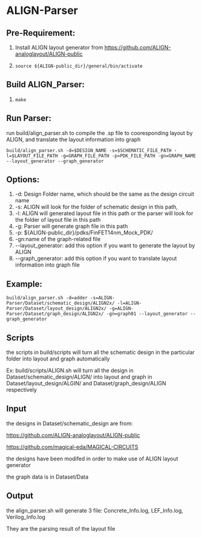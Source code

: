 # ALIGN-Parser

## Pre-Requirement:
1. Install ALIGN layout generator from https://github.com/ALIGN-analoglayout/ALIGN-public
2.     source ${ALIGN-public_dir}/general/bin/activate

## Build ALIGN_Parser:
1.     make

##  Run Parser:
run build/align_parser.sh to compile the .sp file to cooresponding layout by ALIGN, and translate the layout information into graph

    build/align_parser.sh -d=$DESIGN_NAME -s=$SCHEMATIC_FILE_PATH -l=$LAYOUT_FILE_PATH -g=GRAPH_FILE_PATH -p=PDK_FILE_PATH -gn=GRAPH_NAME --layout_generator --graph_generator

## Options:
1. -d: Design Folder name, which should be the same as the design circuit name
2. -s: ALIGN will look for the folder of schematic design in this path, 
3. -l: ALIGN will generated layout file in this path or the parser will look for the folder of layout file in this path
4. -g: Parser will generate graph file in this path
5. -p: ${ALIGN-public_dir}/pdks/FinFET14nm_Mock_PDK/
6. -gn:name of the graph-related file
7. --layout_generator: add this option if you want to generate the layout by ALIGN
8. --graph_generator: add this option if you want to translate layout information into graph file

## Example: 
    build/align_parser.sh -d=adder -s=ALIGN-Parser/Dataset/schematic_design/ALIGN2x/ -l=ALIGN-Parser/Dataset/layout_design/ALIGN2x/ -g=ALIGN-Parser/Dataset/graph_design/ALIGN2x/ -gn=graph01 --layout_generator --graph_generator

## Scripts
the scripts in build/scripts will turn all the schematic design in the particular folder into layout and graph automatically

Ex: build/scripts/ALIGN.sh will turn all the design in Dataset/schematic_design/ALIGN/ into layout and graph in Dataset/layout_design/ALGIN/ and Dataset/graph_design/ALIGN respectively

## Input
the designs in Dataset/schematic_design are from:

https://github.com/ALIGN-analoglayout/ALIGN-public

https://github.com/magical-eda/MAGICAL-CIRCUITS

the designs have been modifed in order to make use of ALIGN layout generator

the graph data is in Dataset/Data 

## Output
the align_parser.sh will generate 3 file: Concrete_Info.log, LEF_Info.log, Verilog_Info.log

They are the parsing result of the layout file
